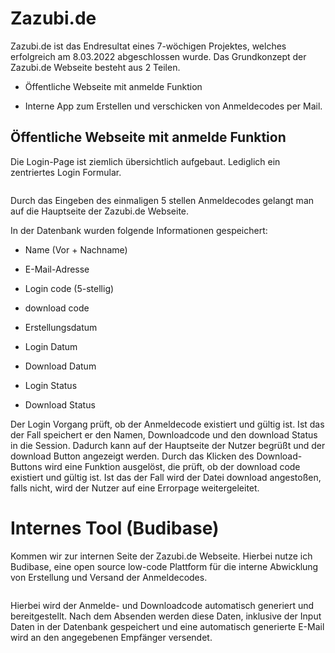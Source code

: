 # Zazubi.de

Zazubi.de ist das Endresultat eines 7-wöchigen Projektes, welches erfolgreich am 8.03.2022 abgeschlossen wurde. Das Grundkonzept der Zazubi.de Webseite besteht aus 2 Teilen.

- Öffentliche Webseite mit anmelde Funktion

- Interne App zum Erstellen und verschicken von Anmeldecodes per Mail.

## Öffentliche Webseite mit anmelde Funktion

Die Login-Page ist ziemlich übersichtlich aufgebaut. Lediglich ein zentriertes Login Formular.

<img title="" src="https://i.imgur.com/VkDANYU.png" alt="" data-align="center">

Durch das Eingeben des einmaligen 5 stellen Anmeldecodes gelangt man auf die Hauptseite der Zazubi.de Webseite.<img title="" src="https://i.imgur.com/ON647CL.png" alt="" data-align="center">

In der Datenbank wurden folgende Informationen gespeichert:

- Name (Vor + Nachname)

- E-Mail-Adresse

- Login code (5-stellig)

- download code

- Erstellungsdatum

- Login Datum

- Download Datum

- Login Status

- Download Status

Der Login Vorgang prüft, ob der Anmeldecode existiert und gültig ist. Ist das der Fall speichert er den Namen, Downloadcode und den download Status in die Session. Dadurch kann auf der Hauptseite der Nutzer begrüßt und der download Button angezeigt werden. Durch das Klicken des Download-Buttons wird eine Funktion ausgelöst, die prüft, ob der download code existiert und gültig ist. Ist das der Fall wird der Datei download angestoßen, falls nicht, wird der Nutzer auf eine Errorpage weitergeleitet.

# Internes Tool (Budibase)

Kommen wir zur internen Seite der Zazubi.de Webseite. Hierbei nutze ich Budibase, eine open source low-code Plattform für die interne Abwicklung von Erstellung und Versand der Anmeldecodes.

<img title="" src="https://i.imgur.com/9qsCOyO.png" alt="" data-align="center">

Hierbei wird der Anmelde- und Downloadcode automatisch generiert und bereitgestellt. Nach dem Absenden werden diese Daten, inklusive der Input Daten in der Datenbank gespeichert und eine automatisch generierte E-Mail wird an den angegebenen Empfänger versendet.


